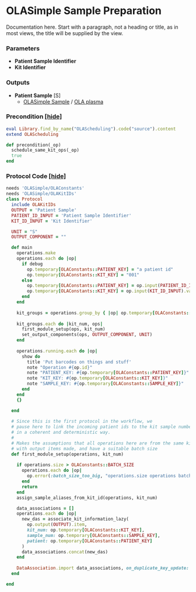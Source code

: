 # OLASimple Sample Preparation

Documentation here. Start with a paragraph, not a heading or title, as in most views, the title will be supplied by the view.


### Parameters

- **Patient Sample Identifier** 
- **Kit Identifier** 

### Outputs


- **Patient Sample** [S]  
  - <a href='#' onclick='easy_select("Sample Types", "OLASimple Sample")'>OLASimple Sample</a> / <a href='#' onclick='easy_select("Containers", "OLA plasma")'>OLA plasma</a>

### Precondition <a href='#' id='precondition'>[hide]</a>
```ruby
eval Library.find_by_name("OLAScheduling").code("source").content
extend OLAScheduling

def precondition(_op)
  schedule_same_kit_ops(_op)
  true
end
```

### Protocol Code <a href='#' id='protocol'>[hide]</a>
```ruby
needs 'OLASimple/OLAConstants'
needs 'OLASimple/OLAKitIDs'
class Protocol
  include OLAKitIDs
  OUTPUT = 'Patient Sample'
  PATIENT_ID_INPUT = 'Patient Sample Identifier'
  KIT_ID_INPUT = 'Kit Identifier'

  UNIT = "S"
  OUTPUT_COMPONENT = ""

  def main
    operations.make
    operations.each do |op|
      if debug
        op.temporary[OLAConstants::PATIENT_KEY] = "a patient id"
        op.temporary[OLAConstants::KIT_KEY] = "001"
      else
        op.temporary[OLAConstants::PATIENT_KEY] = op.input(PATIENT_ID_INPUT).value
        op.temporary[OLAConstants::KIT_KEY] = op.input(KIT_ID_INPUT).value
      end
    end
    
    kit_groups = operations.group_by { |op| op.temporary[OLAConstants::KIT_KEY] }
    
    kit_groups.each do |kit_num, ops|
      first_module_setup(ops, kit_num)
      set_output_components(ops, OUTPUT_COMPONENT, UNIT)
    end
    
    operations.running.each do |op|
      show do
        title 'Put barcodes on things and stuff'
        note "Operation #{op.id}"
        note "PATIENT_KEY: #{op.temporary[OLAConstants::PATIENT_KEY]}"
        note "KIT_KEY: #{op.temporary[OLAConstants::KIT_KEY]}"
        note "SAMPLE_KEY: #{op.temporary[OLAConstants::SAMPLE_KEY]}"
      end
    end
    {}

  end
  
  # Since this is the first protocol in the workflow, we
  # pause here to link the incoming patient ids to the kit sample numbers
  # in a coherent and deterministic way.
  #
  # Makes the assumptions that all operations here are from the same kit
  # with output items made, and have a suitable batch size
  def first_module_setup(operations, kit_num)
      
    if operations.size > OLAConstants::BATCH_SIZE
      operations.each do |op|
        op.error(:batch_size_too_big, "operations.size operations batched with #{kit_num}, but max batch size is #{BATCH_SIZE}.")
      end
      return
    end
    assign_sample_aliases_from_kit_id(operations, kit_num)

    data_associations = []
    operations.each do |op|
      new_das = associate_kit_information_lazy(
        op.output(OUTPUT).item,
        kit_num: op.temporary[OLAConstants::KIT_KEY], 
        sample_num: op.temporary[OLAConstants::SAMPLE_KEY], 
        patient: op.temporary[OLAConstants::PATIENT_KEY]
      )
      data_associations.concat(new_das)
    end
    
    DataAssociation.import data_associations, on_duplicate_key_update: [:object]
  end

end

```
